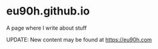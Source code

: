 # eu90h.github.io
A page where I write about stuff

UPDATE: New content may be found at https://eu90h.com